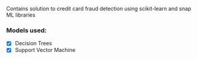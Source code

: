 Contains solution to credit card fraud detection using scikit-learn and snap ML libraries

### Models used:

- [X] Decision Trees
- [X] Support Vector Machine
